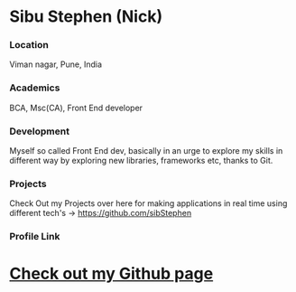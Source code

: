 # Sibu Stephen (Nick)

### Location

Viman nagar, Pune, India

### Academics

BCA, Msc(CA), Front End developer

### Development

Myself so called Front End dev, basically in an urge to explore my skills in different way by exploring new libraries, frameworks etc, thanks to Git.

### Projects

Check Out my Projects over here for making applications in real time using different tech's -> https://github.com/sibStephen

### Profile Link

# [Check out my Github page](https:sibStephen.github.io/sibStephen)
